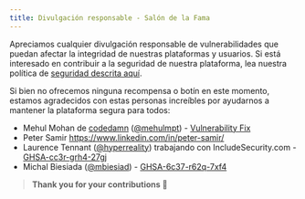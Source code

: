 ```yaml
---
title: Divulgación responsable - Salón de la Fama
---
```


Apreciamos cualquier divulgación responsable de vulnerabilidades que puedan afectar la integridad de nuestras plataformas y usuarios. Si está interesado en contribuir a la seguridad de nuestra plataforma, lea nuestra política de [seguridad descrita aquí](security).

Si bien no ofrecemos ninguna recompensa o botín en este momento, estamos agradecidos con estas personas increíbles por ayudarnos a mantener la plataforma segura para todos:

- Mehul Mohan de [codedamn](https://codedamn.com) ([@mehulmpt](https://twitter.com/mehulmpt)) - [Vulnerability Fix](https://github.com/freeCodeCamp/freeCodeCamp/blob/bb5a9e815313f1f7c91338e171bfe5acb8f3e346/client/src/components/Flash/index.js)
- Peter Samir https://www.linkedin.com/in/peter-samir/
- Laurence Tennant ([@hyperreality](https://github.com/hyperreality)) trabajando con IncludeSecurity.com - [GHSA-cc3r-grh4-27gj](https://github.com/freeCodeCamp/freeCodeCamp/security/advisories/GHSA-cc3r-grh4-27gj)
- Michal Biesiada ([@mbiesiad](https://github.com/mbiesiad)) - [GHSA-6c37-r62q-7xf4](https://github.com/freeCodeCamp/freeCodeCamp/security/advisories/GHSA-6c37-r62q-7xf4)

> **Thank you for your contributions :pray:**
